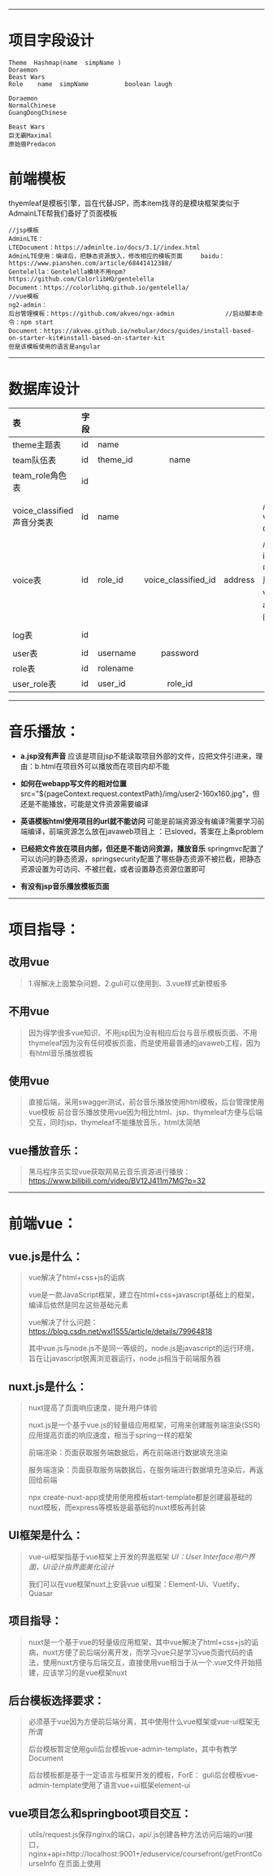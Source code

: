 ------

# 项目字段设计

```
Theme  Hashmap(name  simpName )
Doraemon
Beast Wars
Role    name  simpName          boolean laugh

Doraemon
NormalChinese
GuangDongChinese

Beast Wars
巨无霸Maximal
原始兽Predacon
```

[^备注]: Theme把每部动画片都共有的动画片名称、队伍名称、人物map、getName()、start()都包括了；新增动画片就直接继承即可



# 前端模板

thyemleaf是模板引擎，旨在代替JSP，而本item找寻的是模块框架类似于AdmainLTE帮我们备好了页面模板

```
//jsp模板
AdminLTE：
LTEDocument：https://adminlte.io/docs/3.1//index.html
AdminLTE使用：编译后，把静态资源放入，修改相应的模板页面     baidu：https://www.pianshen.com/article/68441412388/
Gentelella：Gentelella模块不用npm?
https://github.com/ColorlibHQ/gentelella
Document：https://colorlibhq.github.io/gentelella/
//vue模板
ng2-admin：
后台管理模板：https://github.com/akveo/ngx-admin              //启动脚本命令：npm start
Document：https://akveo.github.io/nebular/docs/guides/install-based-on-starter-kit#install-based-on-starter-kit
但是该模板使用的语言是angular
```



------

# 数据库设计

| 表                         | 字段 |          |                     |         |                                                              |      |
| :------------------------- | ---- | -------- | :-----------------: | ------- | ------------------------------------------------------------ | ---- |
| theme主题表                | id   | name     |                     |         |                                                              |      |
| team队伍表                 | id   | theme_id |        name         |         |                                                              |      |
| team_role角色表            | id   |          |                     |         |                                                              |      |
|                            |      |          |                     |         |                                                              |      |
| voice_classified声音分类表 | id   | name     |                     |         | //声音分类：经典Voice、笑声、Others                          |      |
| voice表                    | id   | role_id  | voice_classified_id | address | //声音：声音分类id、声音字符串，其中对应的Entity类的属性名为voiceClassifiedId、address存放voice的项目相对位置 |      |
|                            |      |          |                     |         |                                                              |      |
| log表                      | id   |          |                     |         |                                                              |      |
|                            |      |          |                     |         |                                                              |      |
| user表                     | id   | username |      password       |         |                                                              |      |
| role表                     | id   | rolename |                     |         |                                                              |      |
| user_role表                | id   | user_id  |       role_id       |         |                                                              |      |





------

# 音乐播放：

- **a.jsp没有声音**			应该是项目jsp不能读取项目外部的文件，应把文件引进来，理由：b.html在项目外可以播放而在项目内却不能

- **如何在webapp写文件的相对位置**            src="${pageContext.request.contextPath}/img/user2-160x160.jpg"，但还是不能播放，可能是文件资源需要编译  

- **英语模板html使用项目的url就不能访问**           可能是前端资源没有编译?需要学习前端编译，前端资源怎么放在javaweb项目上  ：已sloved，答案在上条problem

- **已经把文件放在项目内部，但还是不能访问资源，播放音乐**            springmvc配置了可以访问的静态资源，springsecurity配置了哪些静态资源不被拦截，把静态资源设置为可访问、不被拦截，或者设置静态资源位置即可

- **有没有jsp音乐播放模板页面**      

  

  

------

# 项目指导：

## 改用vue

> 1.得解决上面繁杂问题、2.guli可以使用到、3.vue样式新模板多

## 不用vue

> 因为得学很多vue知识、不用jsp因为没有相应后台与音乐模板页面、不用thymeleaf因为没有任何模板页面，而是使用最普通的javaweb工程，因为有html音乐播放模板

## 使用vue

> 直接后端，采用swagger测试，前台音乐播放使用html模板，后台管理使用vue模板
> 前台音乐播放使用vue因为相比html、jsp、thymeleaf方便与后端交互，同时jsp、thymeleaf不能播放音乐，html太简陋

##                   vue播放音乐：

> 黑马程序员实现vue获取网易云音乐资源进行播放：https://www.bilibili.com/video/BV12J411m7MG?p=32
>





------

# 前端vue：

## vue.js是什么：

> vue解决了html+css+js的诟病
>
> vue是一款JavaScript框架，建立在html+css+javascript基础上的框架，编译后依然是同左这些基础元素
>
> vue解决了什么问题：https://blog.csdn.net/wxl1555/article/details/79964818 
>
> 其中vue.js与node.js不是同一等级的，node.js是javascript的运行环境，旨在让javascript脱离浏览器运行，node.js相当于前端服务器

## nuxt.js是什么：

> nuxt提高了页面响应速度，提升用户体验
>
> nuxt.js是一个基于vue.js的轻量级应用框架，可用来创建服务端渲染(SSR)应用提高页面的响应速度，相当于spring一样的框架
>
> 前端渲染：页面获取服务端数据后，再在前端进行数据填充渲染
>
> 服务端渲染：页面获取服务端数据后，在服务端进行数据填充渲染后，再返回给前端
>
> npx create-nuxt-app或使用使用模板start-template都是创建最基础的nuxt模板，而express等模板是最基础的nuxt模板再封装

## UI框架是什么：



> vue-ui框架指基于vue框架上开发的界面框架			 *UI：User Interface用户界面，UI设计指界面美化设计*
>
> 我们可以在vue框架nuxt上安装vue ui框架：Element-Ui、Vuetify、Quasar

## 项目指导：

> nuxt是一个基于vue的轻量级应用框架，其中vue解决了html+css+js的诟病，nuxt方便了前后端分离开发，而学习vue只是学习vue页面代码的语法，使用nuxt方便与后端交互，直接使用vue相当于从一个.vue文件开始搭建，应该学习的是vue框架nuxt
>

## 后台模板选择要求：

> 必须基于vue因为方便前后端分离，其中使用什么vue框架或vue-ui框架无所谓
>
> 后台模板暂定使用guli后台模板vue-admin-template，其中有教学Document
>
> 后台模板都是基于一定语言与框架开发的模板，ForE： guli后台模板vue-admin-template使用了语言vue+ui框架element-ui              

## vue项目怎么和springboot项目交互：

> utils/request.js保存nginx的端口，api/.js创建各种方法访问后端的url接口，nginx+api=http://localhost:9001+/eduservice/coursefront/getFrontCourseInfo
> 在页面上使用<script>，import文件api/.js，访问页面就会触发<script>使用***.js的方法触发访问后端url获得数据

## 使用vue搭建还是nuxt搭建还是nuxt+express?

> 使用nuxt框架搭建前后端交互，引入ui框架修饰
>

## vue页面怎么写资源的相对位置



------

# swagger√：                 



------

# 日志：



------

# 定时任务：



------

# 设计模式：

项目里怎么使用设计模式：项目怎么设计才可扩展而不是必须使用什么设计模式

父类Theme实体类、父类Team实体类、子类Role实体类：new Role()可以带上上层的数据，但是直接使用另一个表，用id关联不更好吗？即Rode实体类有Team实体类的id，Team实体类有Theme实体类的id，相当于代码里的设计模式转移到数据库里



------

# Cloud：



------

# Redis：



------

# 登录OAuto2：



------

# 消息队列：

添加角色后即可返回结果给用户，把添加的任务放在消息队列

